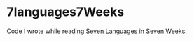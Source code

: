 # 7languages7Weeks

Code I wrote while reading [Seven Languages in Seven Weeks](http://pragprog.com/book/btlang/seven-languages-in-seven-weeks).
